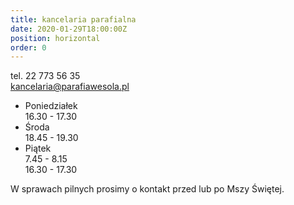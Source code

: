 ```yaml
---
title: kancelaria parafialna
date: 2020-01-29T18:00:00Z
position: horizontal
order: 0
---
```


tel. 22 773 56 35  
kancelaria@parafiawesola.pl

- Poniedziałek\
  16.30 - 17.30
- Środa\
  18.45 - 19.30
- Piątek\
  7.45 - 8.15\
  16.30 - 17.30

W sprawach pilnych prosimy o kontakt przed lub po Mszy Świętej.
